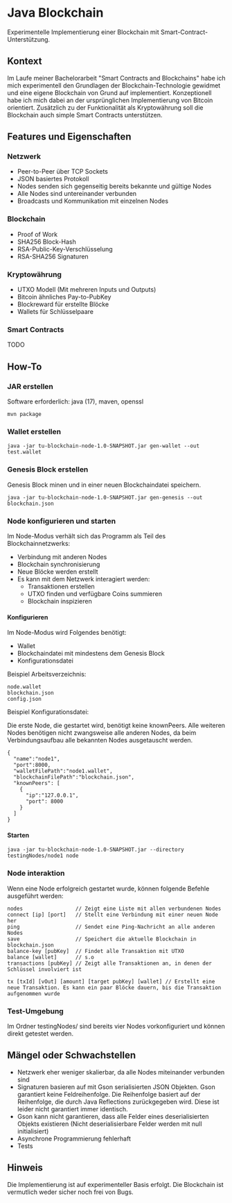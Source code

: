# Java Blockchain
Experimentelle Implementierung einer Blockchain mit Smart-Contract-Unterstützung.

## Kontext
Im Laufe meiner Bachelorarbeit "Smart Contracts and Blockchains" habe ich mich experimentell den Grundlagen der Blockchain-Technologie gewidmet und eine eigene Blockchain von Grund auf implementiert. Konzeptionell habe ich mich dabei an der ursprünglichen Implementierung von Bitcoin orientiert. Zusätzlich zu der Funktionalität als Kryptowährung soll die Blockchain auch simple Smart Contracts unterstützen.

## Features und Eigenschaften
### Netzwerk
- Peer-to-Peer über TCP Sockets
- JSON basiertes Protokoll
- Nodes senden sich gegenseitig bereits bekannte und gültige Nodes
- Alle Nodes sind untereinander verbunden
- Broadcasts und Kommunikation mit einzelnen Nodes

### Blockchain
- Proof of Work
- SHA256 Block-Hash
- RSA-Public-Key-Verschlüsselung
- RSA-SHA256 Signaturen

### Kryptowährung
- UTXO Modell (Mit mehreren Inputs und Outputs)
- Bitcoin ähnliches Pay-to-PubKey
- Blockreward für erstellte Blöcke
- Wallets für Schlüsselpaare

### Smart Contracts
TODO

## How-To
### JAR erstellen
Software erforderlich: java (17), maven, openssl
```
mvn package
```

### Wallet erstellen
```
java -jar tu-blockchain-node-1.0-SNAPSHOT.jar gen-wallet --out test.wallet
```

### Genesis Block erstellen
Genesis Block minen und in einer neuen Blockchaindatei speichern.
```
java -jar tu-blockchain-node-1.0-SNAPSHOT.jar gen-genesis --out blockchain.json
```

### Node konfigurieren und starten
Im Node-Modus verhält sich das Programm als Teil des Blockchainnetzwerks:
- Verbindung mit anderen Nodes
- Blockchain synchronisierung
- Neue Blöcke werden erstellt
- Es kann mit dem Netzwerk interagiert werden:
    - Transaktionen erstellen
    - UTXO finden und verfügbare Coins summieren
    - Blockchain inspizieren

#### Konfigurieren
Im Node-Modus wird Folgendes benötigt:
- Wallet
- Blockchaindatei mit mindestens dem Genesis Block
- Konfigurationsdatei

Beispiel Arbeitsverzeichnis:
```
node.wallet
blockchain.json
config.json
```

Beispiel Konfigurationsdatei:

Die erste Node, die gestartet wird, benötigt keine knownPeers. Alle weiteren Nodes benötigen nicht zwangsweise alle anderen Nodes, da beim Verbindungsaufbau alle bekannten Nodes ausgetauscht werden.
```
{
  "name":"node1",
  "port":8000,
  "walletFilePath":"node1.wallet",
  "blockchainFilePath":"blockchain.json",
  "knownPeers": [
    {
      "ip":"127.0.0.1",
      "port": 8000
    }
  ]
}
```

#### Starten
```
java -jar tu-blockchain-node-1.0-SNAPSHOT.jar --directory testingNodes/node1 node
```

### Node interaktion
Wenn eine Node erfolgreich gestartet wurde, können folgende Befehle ausgeführt werden:
```
nodes                 // Zeigt eine Liste mit allen verbundenen Nodes
connect [ip] [port]   // Stellt eine Verbindung mit einer neuen Node her
ping                  // Sendet eine Ping-Nachricht an alle anderen Nodes
save                  // Speichert die aktuelle Blockchain in blockchain.json
balance-key [pubKey]  // Findet alle Transaktion mit UTXO
balance [wallet]      // s.o
transactions [pubKey] // Zeigt alle Transaktionen an, in denen der Schlüssel involviert ist

tx [txId] [vOut] [amount] [target pubKey] [wallet] // Erstellt eine neue Transaktion. Es kann ein paar Blöcke dauern, bis die Transaktion aufgenommen wurde
```

### Test-Umgebung
Im Ordner testingNodes/ sind bereits vier Nodes vorkonfiguriert und können direkt getestet werden.

## Mängel oder Schwachstellen
- Netzwerk eher weniger skalierbar, da alle Nodes miteinander verbunden sind
- Signaturen basieren auf mit Gson serialisierten JSON Objekten. Gson garantiert keine Feldreihenfolge. Die Reihenfolge basiert auf der Reihenfolge, die durch Java Reflections zurückgegeben wird. Diese ist leider nicht garantiert immer identisch.
- Gson kann nicht garantieren, dass alle Felder eines deserialisierten Objekts existieren (Nicht deserialisierbare Felder werden mit null initialisiert)
- Asynchrone Programmierung fehlerhaft
- Tests

## Hinweis
Die Implementierung ist auf experimenteller Basis erfolgt. Die Blockchain ist vermutlich weder sicher noch frei von Bugs.
